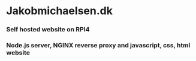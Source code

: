 # Jakobmichaelsen.dk

### Self hosted website on RPI4

### Node.js server, NGINX reverse proxy and javascript, css, html website

